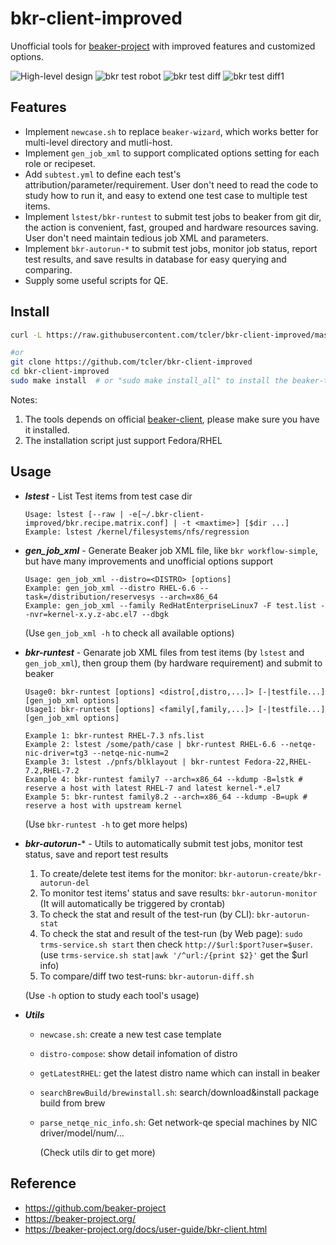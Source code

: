 # bkr-client-improved

Unofficial tools for [beaker-project](https://beaker-project.org/) with improved features and customized options.

![High-level design](https://raw.githubusercontent.com/tcler/bkr-client-improved/master/img/hld-bkr-test-robot.png)
![bkr test robot](https://raw.githubusercontent.com/tcler/bkr-client-improved/master/img/demo.gif)
![bkr test diff](https://raw.githubusercontent.com/tcler/bkr-client-improved/master/img/bkr-autorun-diff.png)
![bkr test diff1](https://raw.githubusercontent.com/tcler/bkr-client-improved/master/img/bkr-autorun-diff1.png)

## Features

- Implement `newcase.sh` to replace `beaker-wizard`, which works better for multi-level directory and mutli-host.
- Implement `gen_job_xml` to support complicated options setting for each role or recipeset.
- Add `subtest.yml` to define each test's attribution/parameter/requirement. User don't need to read the code to study how to run it, and easy to extend one test case to multiple test items.
- Implement `lstest/bkr-runtest` to submit test jobs to beaker from git dir, the action is convenient, fast, grouped and hardware resources saving. User don't need maintain tedious job XML and parameters.
- Implement `bkr-autorun-*` to submit test jobs, monitor job status, report test results, and save results in database for easy querying and comparing.
- Supply some useful scripts for QE.

## Install

```bash
curl -L https://raw.githubusercontent.com/tcler/bkr-client-improved/master/bkr-runtest/bkr-update.sh | sudo bash

#or
git clone https://github.com/tcler/bkr-client-improved
cd bkr-client-improved
sudo make install  # or "sudo make install_all" to install the beaker-test-robot tools
```

Notes:

1. The tools depends on official [beaker-client](https://beaker-project.org/docs/user-guide/bkr-client.html), please make sure you have it installed.
2. The installation script just support Fedora/RHEL

## Usage

*   ***lstest*** - List Test items from test case dir

    ```
	Usage: lstest [--raw | -e[~/.bkr-client-improved/bkr.recipe.matrix.conf] | -t <maxtime>] [$dir ...]
	Example: lstest /kernel/filesystems/nfs/regression

	```

*   ***gen_job_xml*** - Generate Beaker job XML file, like `bkr workflow-simple`, but have many improvements and unofficial options support

    ```
	Usage: gen_job_xml --distro=<DISTRO> [options]
	Example: gen_job_xml --distro RHEL-6.6 --task=/distribution/reservesys --arch=x86_64
	Example: gen_job_xml --family RedHatEnterpriseLinux7 -F test.list --nvr=kernel-x.y.z-abc.el7 --dbgk

	```
	(Use `gen_job_xml -h` to check all available options)

*   ***bkr-runtest*** - Genarate job XML files from test items (by `lstest` and `gen_job_xml`), then group them (by hardware requirement) and submit to beaker

	```
	Usage0: bkr-runtest [options] <distro[,distro,...]> [-|testfile...] [gen_job_xml options] 
	Usage1: bkr-runtest [options] <family[,family,...]> [-|testfile...] [gen_job_xml options]

	Example 1: bkr-runtest RHEL-7.3 nfs.list
	Example 2: lstest /some/path/case | bkr-runtest RHEL-6.6 --netqe-nic-driver=tg3 --netqe-nic-num=2
	Example 3: lstest ./pnfs/blklayout | bkr-runtest Fedora-22,RHEL-7.2,RHEL-7.2 
	Example 4: bkr-runtest family7 --arch=x86_64 --kdump -B=lstk # reserve a host with latest RHEL-7 and latest kernel-*.el7
	Example 5: bkr-runtest family8.2 --arch=x86_64 --kdump -B=upk # reserve a host with upstream kernel
	```
	(Use `bkr-runtest -h` to get more helps)

*   ***bkr-autorun-**** - Utils to automatically submit test jobs, monitor test status, save and report test results

    1. To create/delete test items for the monitor: `bkr-autorun-create/bkr-autorun-del`
    2. To monitor test items' status and save results: `bkr-autorun-monitor` (It will automatically be triggered by crontab)
    3. To check the stat and result of the test-run (by CLI): `bkr-autorun-stat`
    4. To check the stat and result of the test-run (by Web page): `sudo trms-service.sh start` then check `http://$url:$port?user=$user`. (use `trms-service.sh stat|awk '/^url:/{print $2}'` get the $url info)
    5. To compare/diff two test-runs: `bkr-autorun-diff.sh`

      (Use `-h` option to study each tool's usage)

*   ***Utils***
    - `newcase.sh`: create a new test case template
	- `distro-compose`: show detail infomation of distro
	- `getLatestRHEL`: get the latest distro name which can install in beaker
	- `searchBrewBuild/brewinstall.sh`: search/download&install package build from brew
	- `parse_netqe_nic_info.sh`: Get network-qe special machines by NIC driver/model/num/...

      (Check utils dir to get more)

## Reference

* https://github.com/beaker-project
* https://beaker-project.org/
* https://beaker-project.org/docs/user-guide/bkr-client.html
